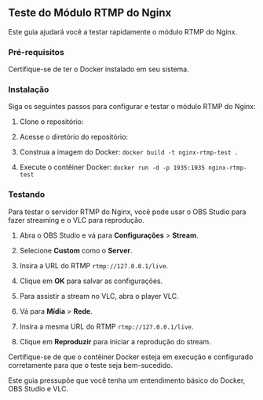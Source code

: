 ## Teste do Módulo RTMP do Nginx

Este guia ajudará você a testar rapidamente o módulo RTMP do Nginx.

### Pré-requisitos

Certifique-se de ter o Docker instalado em seu sistema.

### Instalação

Siga os seguintes passos para configurar e testar o módulo RTMP do Nginx:

1. Clone o repositório:

2. Acesse o diretório do repositório:

3. Construa a imagem do Docker: ``` docker build -t nginx-rtmp-test . ```

4. Execute o contêiner Docker: ``` docker run -d -p 1935:1935 nginx-rtmp-test ```


### Testando

Para testar o servidor RTMP do Nginx, você pode usar o OBS Studio para fazer streaming e o VLC para reprodução.

1. Abra o OBS Studio e vá para **Configurações** > **Stream**.

2. Selecione **Custom** como o **Server**.

3. Insira a URL do RTMP `rtmp://127.0.0.1/live`.

4. Clique em **OK** para salvar as configurações.

5. Para assistir a stream no VLC, abra o player VLC.

6. Vá para **Mídia** > **Rede**.

7. Insira a mesma URL do RTMP `rtmp://127.0.0.1/live`.

8. Clique em **Reproduzir** para iniciar a reprodução do stream.

Certifique-se de que o contêiner Docker esteja em execução e configurado corretamente para que o teste seja bem-sucedido.

Este guia pressupõe que você tenha um entendimento básico do Docker, OBS Studio e VLC.
